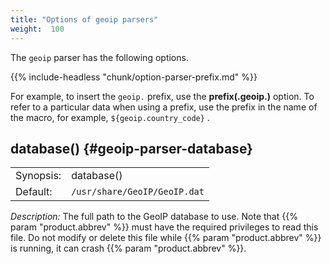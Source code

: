 ```yaml
---
title: "Options of geoip parsers"
weight:  100
---
```

<!-- DISCLAIMER: This file is based on the syslog-ng Open Source Edition documentation https://github.com/balabit/syslog-ng-ose-guides/commit/2f4a52ee61d1ea9ad27cb4f3168b95408fddfdf2 and is used under the terms of The syslog-ng Open Source Edition Documentation License. The file has been modified by Axoflow. -->

The `geoip` parser has the following options.


{{% include-headless "chunk/option-parser-prefix.md" %}}

For example, to insert the `geoip.` prefix, use the **prefix(.geoip.)** option. To refer to a particular data when using a prefix, use the prefix in the name of the macro, for example, `${geoip.country_code}` .



## database() {#geoip-parser-database}

|           |                                |
| --------- | ------------------------------ |
| Synopsis: | database()                     |
| Default:  | `/usr/share/GeoIP/GeoIP.dat` |

*Description:* The full path to the GeoIP database to use. Note that {{% param "product.abbrev" %}} must have the required privileges to read this file. Do not modify or delete this file while {{% param "product.abbrev" %}} is running, it can crash {{% param "product.abbrev" %}}.

